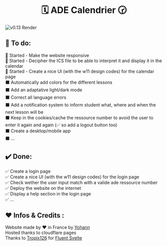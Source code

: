<h1 align="center">🗓️ ADE Calendrier 🕝<br></h1> 
<!--Add a screenshot-->


![v0.13 Render](https://i.imgur.com/NGZ1QbW.png)



## 📜 To do:
🏁 Started - Make the website responsive<br />
🏁 Started - Decipher the ICS file to be able to interpret it and display it in the calendar<br />
🏁 Started - Create a nice UI (with the w11 design codes) for the calendar page<br />
⬛ Automatically add colors for the different lessons<br />
⬛ Add an adaptative light/dark mode<br />
⬛ Correct all language errors<br />
⬛ Add a notification system to inform student what, where and when the next lesson will be<br />
⬛ Keep in the cookies/cache the ressource number to avoid the user to enter it again and again (✅ so add a logout button too)<br />
⬛ Create a desktop/mobile app<br />
⬛ ...
<br />

## ✔️ Done:
✅ Create a login page<br />
✅ Create a nice UI (with the w11 design codes) for the login page<br />
✅ Check wether the user input match with a valide ade ressource number<br />
✅ Deploy the website on the internet<br />
✅ Display a help section in the login page<br />
✅ ...
<br />

## ❤️ Infos & Credits :
Website made by ❤️ in France by [Yohann](https://github.com/yohann69)<br/>
Hosted thanks to cloudflare pages<br/>
Thanks to [Tropix126](https://github.com/Tropix126/fluent-svelte) for [Fluent Svelte](https://fluent-svelte.vercel.app/)
